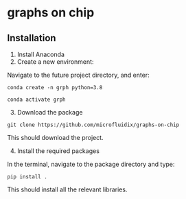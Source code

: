 # graphs on chip

## Installation

1. Install Anaconda
2. Create a new environment:

Navigate to the future project directory, and enter:

`conda create -n grph python=3.8`

`conda activate grph`

3. Download the package

`git clone https://github.com/microfluidix/graphs-on-chip`

This should download the project.

4. Install the required packages

In the terminal, navigate to the package directory and type:

`pip install .`

This should install all the relevant libraries.